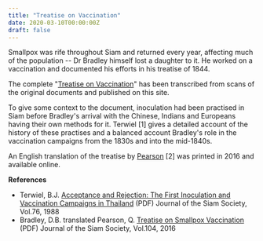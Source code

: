 ```yaml
---
title: "Treatise on Vaccination"
date: 2020-03-10T00:00:00Z
draft: false
---
```


Smallpox was rife throughout Siam and returned every year, affecting much of
the population -- Dr Bradley himself lost a daughter to it. He worked on a
vaccination and documented his efforts in his treatise of 1844.

<!--more-->

The complete "[Treatise on Vaccination](/publications/treatise_on_vaccination/)" has been transcribed from scans of the original documents and published on this site.

To give some context to the document, inoculation had been practised in Siam
before Bradley's arrival with the Chinese, Indians and Europeans having their
own methods for it. Terwiel [1] gives a detailed account of the history of
these practises and a balanced account Bradley's role in the vaccination
campaigns from the 1830s and into the mid-1840s.

An English translation of the treatise by [Pearson](http://www.siamese-heritage.org/jsspdf/2011/JSS_104_0h_Bradley_TreatiseOnSmallpoxVaccination.pdf) [2] was printed in 2016
and available online.


**References**

- Terwiel, B.J. [Acceptance and Rejection: The First Inoculation and Vaccination Campaigns in
Thailand](http://www.siamese-heritage.org/jsspdf/1981/JSS_076_0n_Terwiel_AcceptanceAndRejectionOfInoculationAndVaccination.pdf) (PDF) Journal of the Siam Society, Vol.76, 1988
- Bradley, D.B. translated Pearson, Q. [Treatise on Smallpox Vaccination](http://www.siamese-heritage.org/jsspdf/2011/JSS_104_0h_Bradley_TreatiseOnSmallpoxVaccination.pdf) (PDF) Journal of the Siam Society, Vol.104, 2016
